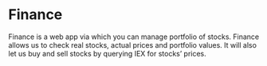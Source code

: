 # Finance
Finance is a web app via which you can manage portfolio of stocks. Finance allows us to check real stocks, actual prices and portfolio values. It will also let us buy and sell stocks by querying IEX for stocks’ prices.
